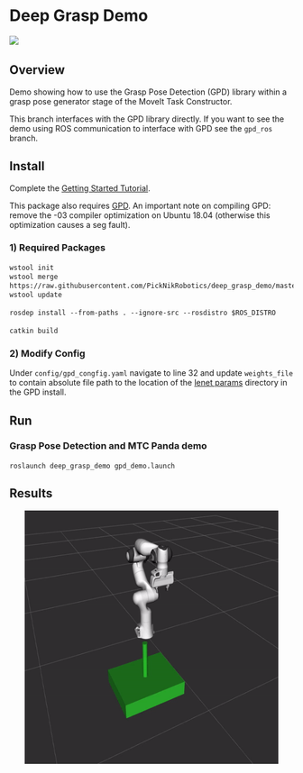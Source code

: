 # Deep Grasp Demo
<img src="https://picknik.ai/assets/images/logo.jpg" width="120">

## Overview
Demo showing how to use the Grasp Pose Detection (GPD) library within a grasp pose generator stage of the MoveIt Task Constructor.

This branch interfaces with the GPD library directly. If you want to see the demo using ROS communication to interface with GPD see the `gpd_ros` branch.

## Install
Complete the [Getting Started Tutorial](https://ros-planning.github.io/moveit_tutorials/doc/getting_started/getting_started.html).

This package also requires [GPD](https://github.com/atenpas/gpd). An important note on compiling GPD: remove the -03 compiler optimization on Ubuntu 18.04 (otherwise this optimization causes a seg fault).

### 1) Required Packages

    wstool init
    wstool merge https://raw.githubusercontent.com/PickNikRobotics/deep_grasp_demo/master/.rosinstall
    wstool update

    rosdep install --from-paths . --ignore-src --rosdistro $ROS_DISTRO

    catkin build

### 2) Modify Config
Under `config/gpd_congfig.yaml` navigate to line 32 and update `weights_file` to contain absolute file path to the location of the [lenet params](https://github.com/atenpas/gpd/tree/master/models/lenet/15channels/params) directory in the GPD install. 



## Run
### Grasp Pose Detection and MTC Panda demo
```
roslaunch deep_grasp_demo gpd_demo.launch
```

## Results
<p align="center">
  <img src="media/mtc_gpd_panda.gif" width="450" height="450"/>
</p>
